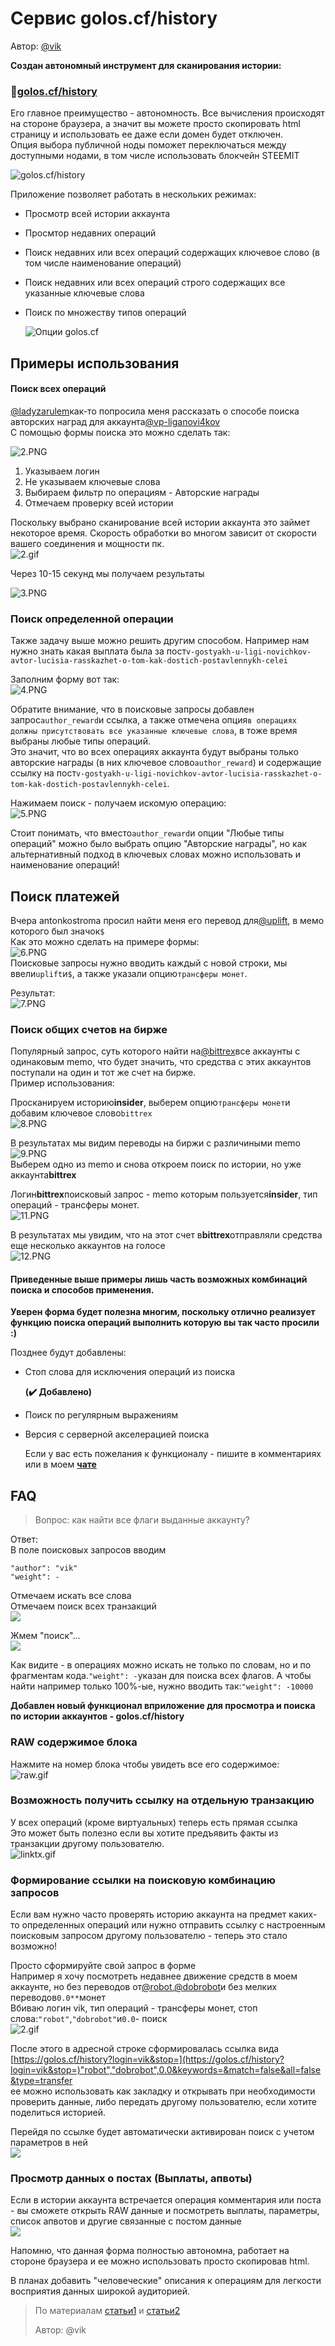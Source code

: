 # Сервис golos.cf/history

Автор: [@vik](https://gpolos.io/@vik)

**Создан автономный инструмент для сканирования истории:**

### 📌[golos.cf/history](https://golos.cf/history/)

Его главное преимущество - автономность. Все вычисления происходят на стороне браузера, а значит вы можете просто скопировать html страницу и использовать ее даже если домен будет отключен.  
Опция выбора публичной ноды поможет переключаться между доступными нодами, в том числе использовать блокчейн STEEMIT

![golos.cf/history](https://images.golos.io/DQmZ3WLeA1asMpHfn6diRxA2G36MUdjnUpa6rRhnCr5zQfc/Capture.PNG)

Приложение позволяет работать в нескольких режимах:

* Просмотр всей истории аккаунта
* Просмтор недавних операций
* Поиск недавних или всех операций содержащих ключевое слово \(в том числе наименование операций\)
* Поиск недавних или всех операций строго содержащих все указанные ключевые слова
* Поиск по множеству типов операций

  ![&#x41E;&#x43F;&#x446;&#x438;&#x438; golos.cf](https://images.golos.io/DQmdedKHLLXoWMSZBidyf24Rr6RhpV4vNYNzcaLFNpGmMRY/wide.gif)

## Примеры использования

#### Поиск всех операций

[@ladyzarulem](https://golos.io/@ladyzarulem)как-то попросила меня рассказать о способе поиска авторских наград для аккаунта[@vp-liganovi4kov](https://golos.io/@vp-liganovi4kov)  
С помощью формы поиска это можно сделать так:

![2.PNG](https://images.golos.io/DQmTdBFh1SmMhdfs2A7HE68GPKA3viCaHqL5EcwrccjzazT/2.PNG)

1. Указываем логин
2. Не указываем ключевые слова
3. Выбираем фильтр по операциям - Авторские награды
4. Отмечаем проверку всей истории

Поскольку выбрано сканирование всей истории аккаунта это займет некоторое время. Скорость обработки во многом зависит от скорости вашего соединения и мощности пк.  
![2.gif](https://images.golos.io/DQmeZHRb7oCXBhEVDxc5w1UAP1pdyob5Cg3nR4fXuHRYbzN/2.gif)

Через 10-15 секунд мы получаем результаты

![3.PNG](https://images.golos.io/DQmRTXArmEvBK3NonfZKWkghRxE37EwKL3bfEkqSfkHDN5J/3.PNG)

### Поиск определенной операции

Также задачу выше можно решить другим способом. Например нам нужно знать какая выплата была за пост`v-gostyakh-u-ligi-novichkov-avtor-lucisia-rasskazhet-o-tom-kak-dostich-postavlennykh-celei`

Заполним форму вот так:  
![4.PNG](https://images.golos.io/DQmPKR63YZDcxMrxqLnzAtDpE6n6xLwXyVhyb3gNqUDfkBL/4.PNG)

Обратите внимание, что в поисковые запросы добавлен запрос`author_reward`и ссылка, а также отмечена опция`в операциях должны присутствовать все указанные ключевые слова`, в тоже время выбраны любые типы операций.  
Это значит, что во всех операциях аккаунта будут выбраны только авторские награды \(в них ключевое слово`author_reward`\) и содержащие ссылку на пост`v-gostyakh-u-ligi-novichkov-avtor-lucisia-rasskazhet-o-tom-kak-dostich-postavlennykh-celei`.

Нажимаем поиск - получаем искомую операцию:  
![5.PNG](https://images.golos.io/DQmZH9ah2kbuTJ9ot5gzVgK2wd7LFFbVuu8mEMEiaxKAAwf/5.PNG)

Стоит понимать, что вместо`author_reward`и опции "Любые типы операций" можно было выбрать опцию "Авторские награды", но как альтернативный подход в ключевых словах можно использовать и наименование операций!

## Поиск платежей

Вчера antonkostroma просил найти меня его перевод для[@uplift](https://golos.io/@uplift), в мемо которого был значок`$`  
Как это можно сделать на примере формы:  
![6.PNG](https://images.golos.io/DQmZoW1sEre31R9tyRzcn29iqVuEDppUCT7VzcdWY1BshCY/6.PNG)  
Поисковые запросы нужно вводить каждый с новой строки, мы ввели`uplift`и`$`, а также указали опцию`трансферы монет`.

Результат:  
![7.PNG](https://images.golos.io/DQmeyqVAfaATUt757Bw5Swqhj5rp6aqGztYj5rondU2kLVZ/7.PNG)

### Поиск общих счетов на бирже

Популярный запрос, суть которого найти на[@bittrex](https://golos.io/@bittrex)все аккаунты с одинаковым memo, что будет значить, что средства с этих аккаунтов поступали на один и тот же счет на бирже.  
Пример использования:

Просканируем историю**insider**, выберем опцию`трансферы монет`и добавим ключевое слово`bittrex`  
![8.PNG](https://images.golos.io/DQmPPEHbtsXKdqmWXP8xzfsFLUScZM6NiTfkzUrv9xq9o4e/8.PNG)

В результатах мы видим переводы на биржи с различиными memo  
![9.PNG](https://images.golos.io/DQmVz1y9G8vm3Wi9k53RLq7YBab5hfuxJfwtHsXSzcb2xTd/9.PNG)  
Выберем одно из memo и снова откроем поиск по истории, но уже аккаунта**bittrex**

Логин**bittrex**поисковый запрос - memo которым пользуется**insider**, тип операций - трансферы монет.  
![11.PNG](https://images.golos.io/DQmQuyEeg8k7DKkT1EfPBets9zYAcJCL4wKduwNWWjKu1bS/11.PNG)

В результатах мы увидим, что на этот счет в**bittrex**отправляли средства еще несколько аккаунтов на голосе  
![12.PNG](https://images.golos.io/DQmb7giXqiCce9rVwEhj2RNFysfnbgPVYiQFKwA2hjiheUj/12.PNG)

#### Приведенные выше примеры лишь часть возможных комбинаций поиска и способов применения.

**Уверен форма будет полезна многим, поскольку отлично реализует функцию поиска операций выполнить которую вы так часто просили :\)**

Позднее будут добавлены:

* Стоп слова для исключения операций из поиска

  **\(✔️ Добавлено\)**

* Поиск по регулярным выражениям
* Версия с серверной акселерацией поиска

  Если у вас есть пожелания к функционалу - пишите в комментариях или в моем [**чате**](https://t.me/chain_cf)

## FAQ

> Вопрос: как найти все флаги выданные аккаунту?

Ответ:  
В поле поисковых запросов вводим

```text
"author": "vik"
"weight": -
```

Отмечаем искать все слова  
Отмечаем поиск всех транзакций  
![](https://images.golos.io/DQmVHq257BuKJ5F5U57TZ3acsPCLswqMdrgSwqUnTAPu9im/image.png)

Жмем "поиск"...  
![](https://images.golos.io/DQmcHpDRyEbEqnkvGa3FwiiJMChtfuaWxUpCCGGD376neGZ/image.png)

Как видите - в операциях можно искать не только по словам, но и по фрагментам кода.`"weight": -`указан для поиска всех флагов. А чтобы найти например только 100%-ые, нужно вводить так:`"weight": -10000`

**Добавлен новый функционал вприложение для просмотра и поиска по истории аккаунтов - golos.cf/history**

### RAW содержимое блока

Нажмите на номер блока чтобы увидеть все его содержимое:  
![raw.gif](https://images.golos.io/DQmf3G8eiGWTG8VJfAZLManwJamozrb79XgBrbzUvPTD5Yq/raw.gif)

### Возможность получить ссылку на отдельную транзакцию

У всех операций \(кроме виртуальных\) теперь есть прямая ссылка  
Это может быть полезно если вы хотите предъявить факты из транзакции другому пользователю.  
![linktx.gif](https://images.golos.io/DQmRgqTsYP9fzeXiPuXXxR472sfsgDQNuZLLykv7VdqMkUL/linktx.gif)

### Формирование ссылки на поисковую комбинацию запросов

Если вам нужно часто проверять историю аккаунта на предмет каких-то определенных операций или нужно отправить ссылку с настроенным поисковым запросом другому пользователю - теперь это стало возможно!

Просто сформируйте свой запрос в форме  
Например я хочу посмотреть недавнее движение средств в моем аккаунте, но без переводов от[@robot](https://golos.io/@robot),[@dobrobot](https://golos.io/@dobrobot)и без мелких переводов`0.0**`монет  
Вбиваю логин vik, тип операций - трансферы монет, стоп слова:`"robot"`,`"dobrobot"`и`0.0`- поиск  
![2.gif](https://images.golos.io/DQmQJiGNWxyQzTkDf1DjGYFi4qk7yGdtww6PZezwoGyPU3f/2.gif)

После этого в адресной строке сформировалась ссылка вида  
[https://golos.cf/history?login=vik&stop=](https://golos.cf/history?login=vik&stop=)"robot","dobrobot",0.0&keywords=&match=false&all=false&type=transfer  
ее можно использовать как закладку и открывать при необходимости проверить данные, либо передать другому пользователю, если хотите поделиться историей.

Перейдя по ссылке будет автоматически активирован поиск с учетом параметров в ней  
![](https://imgp.golos.io/0x0/https://s17.postimg.org/jvqqr8l3h/image.gif)

### Просмотр данных о постах \(Выплаты, апвоты\)

Если в истории аккаунта встречается операция комментария или поста - вы сможете открыть RAW данные и посмотреть выплаты, параметры, список апвотов и другие связанные с постом данные  
![](https://imgp.golos.io/0x0/https://s17.postimg.org/6dfpkfnlr/333.gif)

Напомню, что данная форма полностью автономна, работает на стороне браузера и ее можно использовать просто скопировав html.

В планах добавить "человеческие" описания к операциям для легкости восприятия данных широкой аудиторией.

> По материалам [статьи1](https://golos.io/ru--golos/@vik/golos-cf-history-avtonomnyi-otkazoustoichivyi-servis-dlya-poiska-filtracii-i-analiza-lyubykh-sobytii-v-akkauntakh-golos-steem) и [статьи2](https://golos.io/ru--golos/@vik/obnovlenie-golos-cf-history-novye-vozmozhnosti-dlya-poiska-i-analiza-istorii-akkauntov)
>
> Автор: @vik

